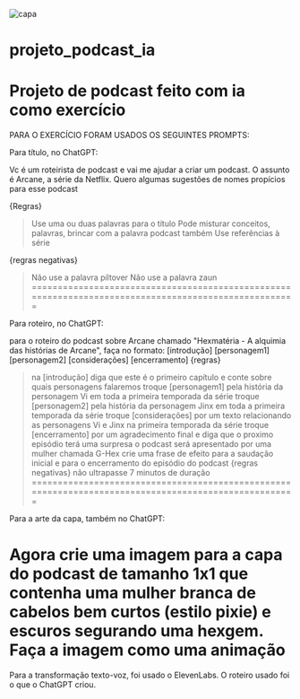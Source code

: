 ![capa](https://github.com/user-attachments/assets/a66a6ebe-b2e4-4de1-91c5-384feed47ea1)

# projeto_podcast_ia
Projeto de podcast feito com ia como exercício
=====================================================================================================

PARA O EXERCÍCIO FORAM USADOS OS SEGUINTES PROMPTS:

Para título, no ChatGPT:

Vc é um roteirista de podcast e vai me ajudar a criar um podcast. O assunto é Arcane, a série da Netflix. Quero algumas sugestões de nomes propícios para esse podcast

{Regras}
> Use uma ou duas palavras para o título
> Pode misturar conceitos, palavras, brincar com a palavra podcast também
> Use referências à série

{regras negativas}
> Não use a palavra piltover
> Não use a palavra zaun
=====================================================================================================

Para roteiro, no ChatGPT:

para o roteiro do podcast sobre Arcane chamado "Hexmatéria - A alquimia das histórias de Arcane", faça no formato:
[introdução]
[personagem1]
[personagem2]
[considerações]
[encerramento]
{regras}
> na [introdução] diga que este é o primeiro capítulo e conte sobre quais personagens falaremos
> troque [personagem1] pela história da personagem Vi em toda a primeira temporada da série
>troque [personagem2] pela história da personagem Jinx em toda a primeira temporada da série
>troque [considerações] por um texto relacionando as personagens Vi e Jinx na primeira temporada da série
> troque [encerramento] por um agradecimento final e diga que o proximo episódio terá uma surpresa
> o podcast será apresentado por uma mulher chamada G-Hex
> crie uma frase de efeito para a saudação inicial e para o encerramento do episódio do podcast
{regras negativas}
> não ultrapasse 7 minutos de duração
=====================================================================================================

Para a arte da capa, também no ChatGPT:

Agora crie uma imagem para a capa do podcast de tamanho 1x1 que contenha uma mulher branca de cabelos bem curtos (estilo pixie) e escuros segurando uma hexgem. Faça a imagem como uma animação
=====================================================================================================

Para a transformação texto-voz, foi usado o ElevenLabs.
O roteiro usado foi o que o ChatGPT criou.
